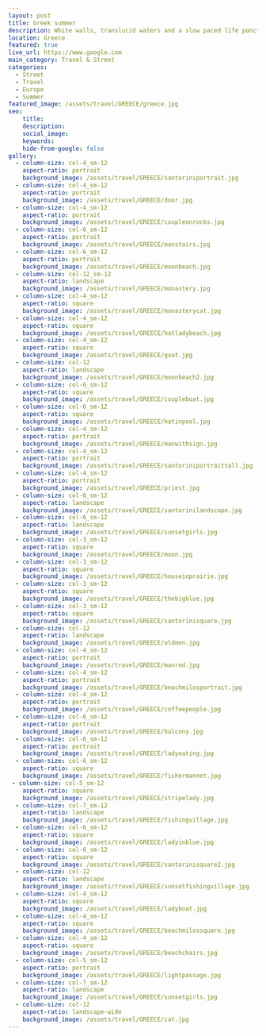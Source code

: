 ```yaml
---
layout: post
title: Greek summer
description: White walls, translucid waters and a slow paced life ponctuated by sips of freddo cappuccino
location: Greece
featured: true
live_url: https://www.google.com
main_category: Travel & Street
categories:
  - Street
  - Travel
  - Europe
  - Summer
featured_image: /assets/travel/GREECE/greece.jpg
seo:
    title:
    description:
    social_image:
    keywords:
    hide-from-google: false 
gallery:
  - column-size: col-4_sm-12
    aspect-ratio: portrait
    background_image: /assets/travel/GREECE/santoriniportrait.jpg
  - column-size: col-4_sm-12
    aspect-ratio: portrait
    background_image: /assets/travel/GREECE/door.jpg
  - column-size: col-4_sm-12
    aspect-ratio: portrait
    background_image: /assets/travel/GREECE/coupleonrocks.jpg
  - column-size: col-6_sm-12
    aspect-ratio: portrait
    background_image: /assets/travel/GREECE/manstairs.jpg
  - column-size: col-6_sm-12
    aspect-ratio: portrait
    background_image: /assets/travel/GREECE/moonbeach.jpg
  - column-size: col-12_sm-12
    aspect-ratio: landscape
    background_image: /assets/travel/GREECE/monastery.jpg
  - column-size: col-4_sm-12
    aspect-ratio: square
    background_image: /assets/travel/GREECE/monasterycat.jpg
  - column-size: col-4_sm-12
    aspect-ratio: square
    background_image: /assets/travel/GREECE/hatladybeach.jpg
  - column-size: col-4_sm-12
    aspect-ratio: square
    background_image: /assets/travel/GREECE/goat.jpg
  - column-size: col-12
    aspect-ratio: landscape
    background_image: /assets/travel/GREECE/moonbeach2.jpg
  - column-size: col-6_sm-12
    aspect-ratio: square
    background_image: /assets/travel/GREECE/coupleboat.jpg
  - column-size: col-6_sm-12
    aspect-ratio: square
    background_image: /assets/travel/GREECE/hatinpool.jpg
  - column-size: col-4_sm-12
    aspect-ratio: portrait
    background_image: /assets/travel/GREECE/manwithsign.jpg
  - column-size: col-4_sm-12
    aspect-ratio: portrait
    background_image: /assets/travel/GREECE/santoriniportraittall.jpg
  - column-size: col-4_sm-12
    aspect-ratio: portrait
    background_image: /assets/travel/GREECE/priest.jpg
  - column-size: col-6_sm-12
    aspect-ratio: landscape
    background_image: /assets/travel/GREECE/santorinilandscape.jpg
  - column-size: col-6_sm-12
    aspect-ratio: landscape
    background_image: /assets/travel/GREECE/sunsetgirls.jpg
  - column-size: col-3_sm-12
    aspect-ratio: square
    background_image: /assets/travel/GREECE/moon.jpg
  - column-size: col-3_sm-12
    aspect-ratio: square
    background_image: /assets/travel/GREECE/houseinprairie.jpg
  - column-size: col-3_sm-12
    aspect-ratio: square
    background_image: /assets/travel/GREECE/thebigblue.jpg
  - column-size: col-3_sm-12
    aspect-ratio: square
    background_image: /assets/travel/GREECE/santorinisquare.jpg
  - column-size: col-12
    aspect-ratio: landscape
    background_image: /assets/travel/GREECE/oldmen.jpg
  - column-size: col-4_sm-12
    aspect-ratio: portrait
    background_image: /assets/travel/GREECE/manred.jpg
  - column-size: col-4_sm-12
    aspect-ratio: portrait
    background_image: /assets/travel/GREECE/beachmilosportrait.jpg
  - column-size: col-4_sm-12
    aspect-ratio: portrait
    background_image: /assets/travel/GREECE/coffeepeople.jpg
  - column-size: col-6_sm-12
    aspect-ratio: portrait
    background_image: /assets/travel/GREECE/balcony.jpg
  - column-size: col-6_sm-12
    aspect-ratio: portrait
    background_image: /assets/travel/GREECE/ladyeating.jpg
  - column-size: col-6_sm-12
    aspect-ratio: square
    background_image: /assets/travel/GREECE/fishermannet.jpg
 - column-size: col-5_sm-12
    aspect-ratio: square
    background_image: /assets/travel/GREECE/stripelady.jpg
  - column-size: col-7_sm-12
    aspect-ratio: landscape
    background_image: /assets/travel/GREECE/fishingvillage.jpg
  - column-size: col-6_sm-12
    aspect-ratio: square
    background_image: /assets/travel/GREECE/ladyinblue.jpg
  - column-size: col-6_sm-12
    aspect-ratio: square
    background_image: /assets/travel/GREECE/santorinisquare2.jpg
  - column-size: col-12
    aspect-ratio: landscape
    background_image: /assets/travel/GREECE/sunsetfishingvillage.jpg
  - column-size: col-4_sm-12
    aspect-ratio: square
    background_image: /assets/travel/GREECE/ladyboat.jpg
  - column-size: col-4_sm-12
    aspect-ratio: square
    background_image: /assets/travel/GREECE/beachmilossquare.jpg
  - column-size: col-4_sm-12
    aspect-ratio: square
    background_image: /assets/travel/GREECE/beachchairs.jpg
  - column-size: col-5_sm-12
    aspect-ratio: portrait
    background_image: /assets/travel/GREECE/lightpassage.jpg
  - column-size: col-7_sm-12
    aspect-ratio: landscape
    background_image: /assets/travel/GREECE/sunsetgirls.jpg
  - column-size: col-12
    aspect-ratio: landscape-wide
    background_image: /assets/travel/GREECE/cat.jpg
---
```


